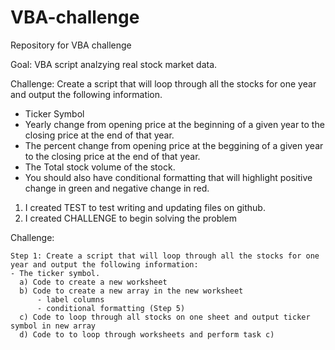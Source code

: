 # VBA-challenge

Repository for VBA challenge

Goal: VBA script analzying real stock market data. 

Challenge: Create a script that will loop through all the stocks for one year and output the following information.
  - Ticker Symbol
  - Yearly change from opening price at the beginning of a given year to the closing price at the end of that year.
  - The percent change from opening price at the beggining of a given year to the closing price at the end of that year.
  - The Total stock volume of the stock.
  - You should also have conditional formatting that will highlight positive change in green and negative change in red.
  
  1. I created TEST to test writing and updating files on github.
  2. I created CHALLENGE to begin solving the problem
  
  Challenge:
    
    Step 1: Create a script that will loop through all the stocks for one year and output the following information: 
    - The ticker symbol.
      a) Code to create a new worksheet
      b) Code to create a new array in the new worksheet
          - label columns
          - conditional formatting (Step 5)
      c) Code to loop through all stocks on one sheet and output ticker symbol in new array
      d) Code to to loop through worksheets and perform task c)

   
